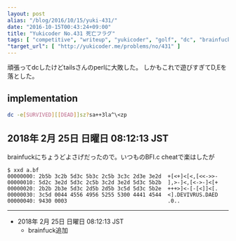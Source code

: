 ```yaml
---
layout: post
alias: "/blog/2016/10/15/yuki-431/"
date: "2016-10-15T00:43:24+09:00"
title: "Yukicoder No.431 死亡フラグ"
tags: [ "competitive", "writeup", "yukicoder", "golf", "dc", "brainfuck" ]
"target_url": [ "http://yukicoder.me/problems/no/431" ]
---
```


頑張ってdcしたけどtailsさんのperlに大敗した。
しかもこれで遊びすぎてD,Eを落とした。

## implementation

``` bash
dc -e[SURVIVED][[DEAD]]sz?sa++3la^\<zp
```

## 2018年  2月 25日 日曜日 08:12:13 JST

brainfuckにちょうどよさげだったので。いつものBFI.c cheatで楽はしたが

```
$ xxd a.bf
00000000: 2b5b 3c2b 5d3c 5b3c 2c5b 3c3c 2d3e 3e2d  +[<+]<[<,[<<->>-
00000010: 5d2c 3e2d 5d3c 2c5b 3c2d 3e2d 5d3c 5b2b  ],>-]<,[<->-]<[+
00000020: 2b2b 2b3e 5d3c 2d5b 2d5b 3c5d 5d3c 5b2e  +++>]<-[-[<]]<[.
00000030: 3c5d 0044 4556 4956 5255 5300 4441 4544  <].DEVIVRUS.DAED
00000040: 9430 0003                                .0..
```

---

-   2018年  2月 25日 日曜日 08:12:13 JST
    -   brainfuck追加
